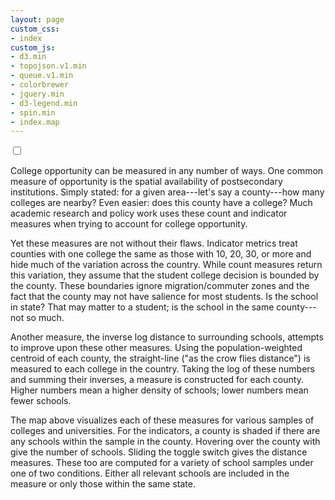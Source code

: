 ```yaml
---
layout: page
custom_css:
- index
custom_js:
- d3.min
- topojson.v1.min
- queue.v1.min
- colorbrewer
- jquery.min
- d3-legend.min
- spin.min
- index.map
---
```


<div id="viz-container">
	<div id="map-container"></div>
	<div id="buttons-container">
		<div class="switch">
			<input type="checkbox" name="switch"
				class="switch-checkbox" id="myswitch">
			<label class="switch-label" for="myswitch">
				<span class="switch-inner"></span>
				<span class="switch-switch"></span>
			</label>
		</div>
		<div class="rbdiv"></div>
	</div>
	<div id="submap-container">
		<div id="tooltip-container">
			<div id="tooltip"></div>
		</div>
	</div>
</div>

<div class="posttext" markdown="1">

College opportunity can be measured in any number of ways. One common
measure of opportunity is the spatial availability of postsecondary
institutions. Simply stated: for a given area---let's say a
county---how many colleges are nearby? Even easier: does this county
have a college? Much academic research and policy work uses these
count and indicator measures when trying to account for college
opportunity.

Yet these measures are not without their flaws. Indicator
metrics treat counties with one college the same as those with 10, 20,
30, or more and hide much of the variation across the country. While
count measures return this variation, they assume that the student
college decision is bounded by the county. These boundaries ignore
migration/commuter zones and the fact that the county may not have
salience for most students. Is the school in state? That may matter to
a student; is the school in the same county---not so much.

Another measure, the inverse log distance to surrounding schools,
attempts to improve upon these other measures. Using the
population-weighted centroid of each county, the straight-line ("as
the crow flies distance") is measured to each college in the
country. Taking the log of these numbers and summing their inverses, a
measure is constructed for each county. Higher numbers mean a higher
density of schools; lower numbers mean fewer schools.

The map above visualizes each of these measures for various samples
of colleges and universities. For the indicators, a county is shaded
if there are any schools within the sample in the county. Hovering
over the county with give the number of schools. Sliding the toggle
switch gives the distance measures. These too are computed for a
variety of school samples under one of two conditions. Either all
relevant schools are included in the measure or only those within the
same state.

</div>


<br>
<br>


